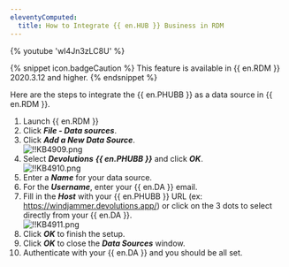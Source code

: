 ```yaml
---
eleventyComputed:
  title: How to Integrate {{ en.HUB }} Business in RDM
---
```

{% youtube 'wI4Jn3zLC8U' %}

{% snippet icon.badgeCaution %}
This feature is available in {{ en.RDM }} 2020.3.12 and higher.
{% endsnippet %}

Here are the steps to integrate the {{ en.PHUBB }} as a data source in {{ en.RDM }}.

1. Launch {{ en.RDM }}
1. Click ***File - Data sources***.
1. Click ***Add a New Data Source***.  
![!!KB4909.png](https://webdevolutions.azureedge.net/docs/en/kb/KB4909.png)
1. Select ***Devolutions*** ***{{ en.PHUBB }}*** and click ***OK***.  
![!!KB4910.png](https://webdevolutions.azureedge.net/docs/en/kb/KB4910.png)
1. Enter a ***Name*** for your data source.
1. For the ***Username***, enter your {{ en.DA }} email.
1. Fill in the ***Host*** with your {{ en.PHUBB }} URL (ex: https://windjammer.devolutions.app/) or click on the 3 dots to select directly from your {{ en.DA }}.  
![!!KB4911.png](https://webdevolutions.azureedge.net/docs/en/kb/KB4911.png)
1. Click ***OK*** to finish the setup.
1. Click ***OK*** to close the ***Data Sources*** window.
1. Authenticate with your {{ en.DA }} and you should be all set.
